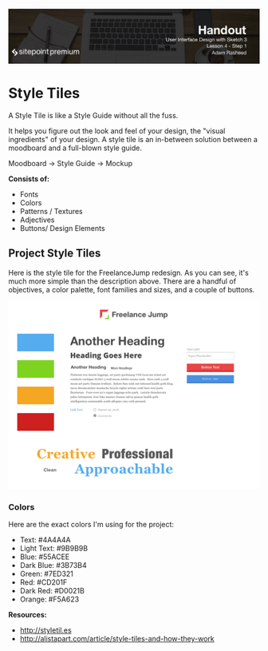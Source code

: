 ![](headings/4.1.png)

# Style Tiles
A Style Tile is like a Style Guide without all the fuss.

It helps you figure out the look and feel of your design, the "visual ingredients" of your design.
A style tile is an in-between solution between a moodboard and a full-blown style guide.

Moodboard → Style Guide → Mockup

**Consists of:**
- Fonts
- Colors
- Patterns / Textures
- Adjectives
- Buttons/ Design Elements


## Project Style Tiles

Here is the style tile for the FreelanceJump redesign. As you can see, it's much more simple than the description above. There are a handful of objectives, a color palette, font families and sizes, and a couple of buttons.

![](Style-Tile.png)

### Colors 

Here are the exact colors I'm using for the project:

- Text:   #4A4A4A
- Light Text: #9B9B9B
- Blue:   #55ACEE
- Dark Blue: #3B73B4
- Green:  #7ED321
- Red:    #CD201F
- Dark Red: #D0021B
- Orange: #F5A623


**Resources:**
- http://styletil.es
- http://alistapart.com/article/style-tiles-and-how-they-work

